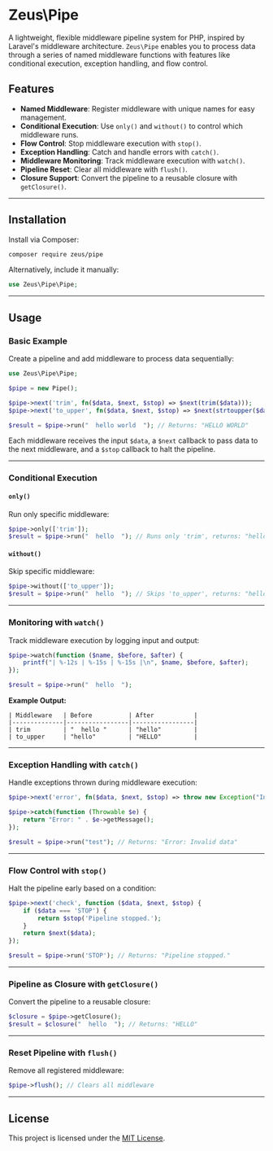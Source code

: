 
# Zeus\Pipe

A lightweight, flexible middleware pipeline system for PHP, inspired by Laravel's middleware architecture. `Zeus\Pipe` enables you to process data through a series of named middleware functions with features like conditional execution, exception handling, and flow control.

## Features

- **Named Middleware**: Register middleware with unique names for easy management.
- **Conditional Execution**: Use `only()` and `without()` to control which middleware runs.
- **Flow Control**: Stop middleware execution with `stop()`.
- **Exception Handling**: Catch and handle errors with `catch()`.
- **Middleware Monitoring**: Track middleware execution with `watch()`.
- **Pipeline Reset**: Clear all middleware with `flush()`.
- **Closure Support**: Convert the pipeline to a reusable closure with `getClosure()`.

---

## Installation

Install via Composer:

```bash
composer require zeus/pipe
```

Alternatively, include it manually:

```php
use Zeus\Pipe\Pipe;
```

---

## Usage

### Basic Example

Create a pipeline and add middleware to process data sequentially:

```php
use Zeus\Pipe\Pipe;

$pipe = new Pipe();

$pipe->next('trim', fn($data, $next, $stop) => $next(trim($data)));
$pipe->next('to_upper', fn($data, $next, $stop) => $next(strtoupper($data)));

$result = $pipe->run("  hello world  "); // Returns: "HELLO WORLD"
```

Each middleware receives the input `$data`, a `$next` callback to pass data to the next middleware, and a `$stop` callback to halt the pipeline.

---

### Conditional Execution

#### `only()`

Run only specific middleware:

```php
$pipe->only(['trim']);
$result = $pipe->run("  hello  "); // Runs only 'trim', returns: "hello"
```

#### `without()`

Skip specific middleware:

```php
$pipe->without(['to_upper']);
$result = $pipe->run("  hello  "); // Skips 'to_upper', returns: "hello"
```

---

### Monitoring with `watch()`

Track middleware execution by logging input and output:

```php
$pipe->watch(function ($name, $before, $after) {
    printf("| %-12s | %-15s | %-15s |\n", $name, $before, $after);
});

$result = $pipe->run("  hello  ");
```

**Example Output:**

```
| Middleware   | Before          | After           |
|--------------|-----------------|-----------------|
| trim         | "  hello "      | "hello"         |
| to_upper     | "hello"         | "HELLO"         |
```

---

### Exception Handling with `catch()`

Handle exceptions thrown during middleware execution:

```php
$pipe->next('error', fn($data, $next, $stop) => throw new Exception("Invalid data"));

$pipe->catch(function (Throwable $e) {
    return "Error: " . $e->getMessage();
});

$result = $pipe->run("test"); // Returns: "Error: Invalid data"
```

---

### Flow Control with `stop()`

Halt the pipeline early based on a condition:

```php
$pipe->next('check', function ($data, $next, $stop) {
    if ($data === 'STOP') {
        return $stop('Pipeline stopped.');
    }
    return $next($data);
});

$result = $pipe->run('STOP'); // Returns: "Pipeline stopped."
```

---

### Pipeline as Closure with `getClosure()`

Convert the pipeline to a reusable closure:

```php
$closure = $pipe->getClosure();
$result = $closure("  hello  "); // Returns: "HELLO"
```

---

### Reset Pipeline with `flush()`

Remove all registered middleware:

```php
$pipe->flush(); // Clears all middleware
```

---

## License

This project is licensed under the [MIT License](LICENSE).
```